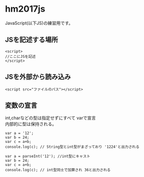 # hm2017js

JavaScript(以下JS)の練習用です。

## JSを記述する場所

```
<script>
//ここにJSを記述
</script>
```

## JSを外部から読み込み

```
<script src="ファイルのパス"></script>
```

## 変数の宣言

int,charなどの型は指定せずにすべて varで宣言  
内部的に型は保持される。

```
var a = '12';
var b = 24;
var c = a+b;
console.log(c); // String型とint型がまざっており '1224'と出力される

```

```
var a = parseInt('12'); //int型にキャスト
var b = 24;
var c = a+b;
console.log(c); // int型同士で加算され 36と出力される
```

